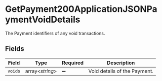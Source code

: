 # GetPayment200ApplicationJSONPaymentVoidDetails

The Payment identifiers of any void transactions.


## Fields

| Field                        | Type                         | Required                     | Description                  |
| ---------------------------- | ---------------------------- | ---------------------------- | ---------------------------- |
| `voids`                      | array<*string*>              | :heavy_minus_sign:           | Void details of the Payment. |